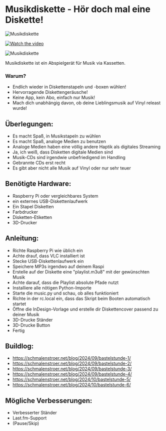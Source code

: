 # Musikdiskette - Hör doch mal eine Diskette!
![Musikdiskette](https://schmalenstroer.net/blog/wp-content/uploads/2024/10/musikdiskette-1024x275.png)

[![Watch the video](https://www.schmalenstroer.net/musikdiskette.png)]([https://www.youtube.com/watch?v=YOUR_VIDEO_ID](https://www.youtube.com/watch?v=GC8M22ON5ec&embeds_referring_euri=https%3A%2F%2Fschmalenstroer.net%2F))

![Musikdiskette](https://schmalenstroer.net/blog/wp-content/uploads/2024/10/PXL_20241010_183401014-989x1024.jpg)


Musikdiskette ist ein Abspielgerät für Musik via Kassetten.

### Warum? 
* Endlich wieder in Diskettenstapeln und -boxen wühlen!
* Hervorragende Diskettengeräusche!
* Keine App, kein Abo, einfach nur Musik!
* Mach dich unabhängig davon, ob deine Lieblingsmusik auf Vinyl releast wurde!

## Überlegungen:
* Es macht Spaß, in Musikstapeln zu wühlen
* Es macht Spaß, analoge Medien zu benutzen
* Analoge Medien haben eine völlig andere Haptik als digitales Streaming
* Ja, ich weiß, dass Disketten digitale Medien sind
* Musik-CDs sind irgendwie unbefriedigend im Handling
* Gebrannte CDs erst recht
* Es gibt aber nicht alle Musik auf Vinyl oder nur sehr teuer

## Benötigte Hardware:
* Raspberry Pi oder vergleichbares System
* ein externes USB-Diskettenlaufwerk
* Ein Stapel Disketten
* Farbdrucker
* Disketten-Etiketten
* 3D-Drucker

## Anleitung:
* Richte Raspberry Pi wie üblich ein
* Achte drauf, dass VLC installiert ist
* Stecke USB-Diskettenlaufwerk ein
* Speichere MP3s irgendwo auf deinem Raspi
* Erstelle auf der Diskette eine "playlist.m3u8" mit der gewünschten Musik
* Achte darauf, dass die Playlist absolute Pfade nutzt
* Installiere alle nötigen Python-Importe
* Starte die music.py und schau, ob alles funktioniert
* Richte in der rc.local ein, dass das Skript beim Booten automatisch startet
* Öffne die InDesign-Vorlage und erstelle dir Diskettencover passend zu deiner Musik
* 3D-Drucke Ständer
* 3D-Drucke Button
* Fertig

## Buildlog:
* https://schmalenstroer.net/blog/2024/09/bastelstunde-1/
* https://schmalenstroer.net/blog/2024/09/bastelstunde-2/
* https://schmalenstroer.net/blog/2024/09/bastelstunde-3/
* https://schmalenstroer.net/blog/2024/09/bastelstunde-4/
* https://schmalenstroer.net/blog/2024/10/bastelstunde-5/
* https://schmalenstroer.net/blog/2024/10/bastelstunde-6/

## Mögliche Verbesserungen:
* Verbesserter Ständer
* Last.fm-Support
* (Pause/Skip)
